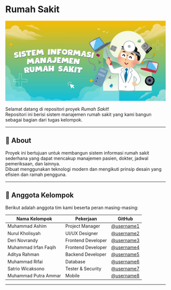 # Rumah Sakit

![Rumah Sakit](public/rumahsakit.jpg)

Selamat datang di repositori proyek *Rumah Sakit*!  
Repositori ini berisi sistem manajemen rumah sakit yang kami bangun sebagai bagian dari tugas kelompok.

---

## 🏥 About

Proyek ini bertujuan untuk membangun sistem informasi rumah sakit sederhana yang dapat mencakup manajemen pasien, dokter, jadwal pemeriksaan, dan lainnya.  
Dibuat menggunakan teknologi modern dan mengikuti prinsip desain yang efisien dan ramah pengguna.

---

## 👥 Anggota Kelompok

Berikut adalah anggota tim kami beserta peran masing-masing:

| Nama Kelompok           | Pekerjaan                          | GitHub                                     |
|-------------------------|------------------------------------|---------------------------------------------|
| Muhammad Ashim          | Project Manager                    | [@username1](https://github.com/username1) |
| Nurul Kholisyah         | UI/UX Designer                     | [@username2](https://github.com/username2) |
| Deri Novrandy           | Frontend Developer                 | [@username3](https://github.com/username3) |
| Muhammad Irfan Faqih    | Frontend Developer                 | [@username4](https://github.com/username4) |
| Aditya Rahman           | Backend Developer                  | [@username5](https://github.com/username5) |
| Muhammad Rifai          | Database                           | [@username6](https://github.com/username6) |
| Satrio Wicaksono        | Tester & Security                  | [@username7](https://github.com/username7) |
| Muhammad Putra Ammar    | Mobile                             | [@username8](https://github.com/username8) |



---

